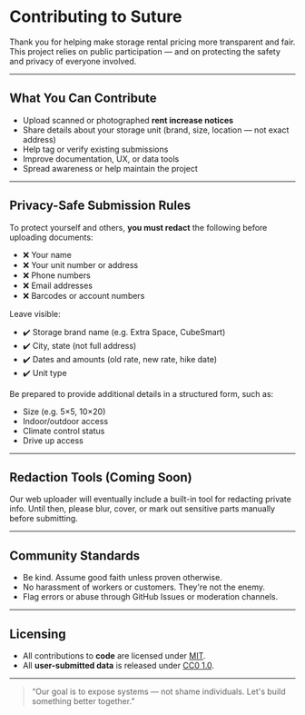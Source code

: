 # Contributing to Suture

Thank you for helping make storage rental pricing more transparent and fair. This project relies on public participation — and on protecting the safety and privacy of everyone involved.

---

## What You Can Contribute

- Upload scanned or photographed **rent increase notices**
- Share details about your storage unit (brand, size, location — not exact address)
- Help tag or verify existing submissions
- Improve documentation, UX, or data tools
- Spread awareness or help maintain the project

---

## Privacy-Safe Submission Rules

To protect yourself and others, **you must redact** the following before uploading documents:

- ❌ Your name
- ❌ Your unit number or address
- ❌ Phone numbers
- ❌ Email addresses
- ❌ Barcodes or account numbers

Leave visible:
- ✔️ Storage brand name (e.g. Extra Space, CubeSmart)
- ✔️ City, state (not full address)
- ✔️ Dates and amounts (old rate, new rate, hike date)
- ✔️ Unit type 

Be prepared to provide additional details in a structured form, such as:  
- Size (e.g. 5×5, 10×20)  
- Indoor/outdoor access  
- Climate control status  
- Drive up access
  

---

## Redaction Tools (Coming Soon)

Our web uploader will eventually include a built-in tool for redacting private info. Until then, please blur, cover, or mark out sensitive parts manually before submitting.

---

## Community Standards

- Be kind. Assume good faith unless proven otherwise.
- No harassment of workers or customers. They're not the enemy.
- Flag errors or abuse through GitHub Issues or moderation channels.

---

## Licensing

- All contributions to **code** are licensed under [MIT](./LICENSE).
- All **user-submitted data** is released under [CC0 1.0](https://creativecommons.org/publicdomain/zero/1.0/).

---

> “Our goal is to expose systems — not shame individuals. Let's build something better together.”
